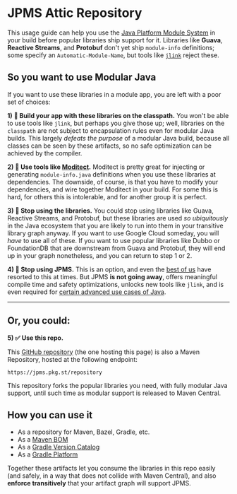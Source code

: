 # JPMS Attic Repository

This usage guide can help you use the [Java Platform Module System][0] in your build before popular libraries ship support for it. Libraries like **Guava**, **Reactive Streams**, and **Protobuf** don't yet ship `module-info` definitions; some specify an `Automatic-Module-Name`, but tools like [`jlink`][1] reject these.

## So you want to use Modular Java

If you want to use these libraries in a module app, you are left with a poor set of choices:

**1) 🙅 Build your app with these libraries on the classpath.**
You won't be able to use tools like `jlink`, but perhaps you give those up; well, libraries on the `classpath` are not subject to encapsulation rules even for modular Java builds. This largely _defeats the purpose_ of a modular Java build, because all classes can be seen by these artifacts, so no safe optimization can be achieved by the compiler.

**2) 🙅 Use tools like [Moditect][2].**
Moditect is pretty great for injecting or generating `module-info.java` definitions when you use these libraries at dependencies. The downside, of course, is that you have to modify your dependencies, and wire together Moditect in your build. For some this is hard, for others this is intolerable, and for another group it is perfect.

**3) 🙅 Stop using the libraries.**
You could stop using libraries like Guava, Reactive Streams, and Protobuf, but these libraries are used _so ubiquitously_ in the Java ecosystem that you are likely to run into them in your transitive library graph anyway. If you want to use Google Cloud someday, you will _have_ to use all of these. If you want to use popular libraries like Dubbo or FoundationDB that are downstream from Guava and Protobuf, they will end up in your graph nonetheless, and you can return to step 1 or 2.

**4) 🙅 Stop using JPMS.**
This is an option, and even the [best of us][3] have resorted to this at times. But JPMS **is not going away**, offers meaningful compile time and safety optimizations, unlocks new tools like `jlink`, and is even required for [certain advanced use cases of Java][4].

---
Or, you could:
---

**5) ✅ Use this repo.**

This [GitHub repository][5] (the one hosting this page) is also a Maven Repository, hosted at the following endpoint:

```
https://jpms.pkg.st/repository
```

This repository forks the popular libraries you need, with fully modular Java support, until such time as modular support is released to Maven Central.

## How you can use it

- As a repository for Maven, Bazel, Gradle, etc.
- As a [Maven BOM][6]
- As a [Gradle Version Catalog][7]
- As a [Gradle Platform][8]

Together these artifacts let you consume the libraries in this repo easily (and safely, in a way that does not collide with Maven Central), and also **enforce transitively** that your artifact graph will support JPMS.

[0]: https://www.oracle.com/corporate/features/understanding-java-9-modules.html
[1]: https://docs.oracle.com/en/java/javase/11/tools/jlink.html
[2]: https://github.com/moditect/moditect
[3]: https://blog.gradle.org/mrjars
[4]: https://medium.com/graalvm/truffle-unchained-13887b77b62c
[5]: https://github.com/javamodules/attic
[6]: https://maven.apache.org/guides/introduction/introduction-to-dependency-mechanism.html#bill-of-materials-bom-poms
[7]: https://docs.gradle.org/current/userguide/platforms.html#sec:sharing-catalogs
[8]: https://docs.gradle.org/current/userguide/platforms.html#sub:using-platform-to-control-transitive-deps
